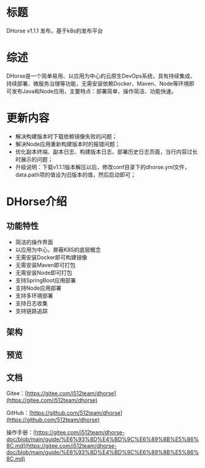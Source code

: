 # 标题

DHorse v1.1.1 发布，基于k8s的发布平台

# 综述

DHorse是一个简单易用、以应用为中心的云原生DevOps系统，具有持续集成、持续部署、微服务治理等功能，无需安装依赖Docker、Maven、Node等环境即可发布Java和Node应用，主要特点：部署简单、操作简洁、功能快速。

# 更新内容

* 解决构建版本时下载依赖镜像失败的问题；
* 解决Node应用重新构建版本时的报错问题；
* 优化副本终端、副本日志、构建版本日志、部署历史日志页面，当行内容过长时展示的问题；
* 升级说明：下载v1.1.1版本解压以后，修改conf目录下的dhorse.yml文件，data.path项的值设为旧版本的值，然后启动即可；

# DHorse介绍

## 功能特性
* 简洁的操作界面
* 以应用为中心，屏蔽K8S的底层概念
* 无需安装Docker即可构建镜像
* 无需安装Maven即可打包
* 无需安装Node即可打包
* 支持SpringBoot应用部署
* 支持Node应用部署
* 支持多环境部署
* 支持日志收集
* 支持链路追踪

## 架构


## 预览


## 文档

Gitee：[https://gitee.com/i512team/dhorse](https://gitee.com/i512team/dhorse)

GitHub：[https://github.com/512team/dhorse](https://github.com/512team/dhorse)

操作手册：[https://gitee.com/i512team/dhorse-doc/blob/main/guide/%E6%93%8D%E4%BD%9C%E6%89%8B%E5%86%8C.md](https://gitee.com/i512team/dhorse-doc/blob/main/guide/%E6%93%8D%E4%BD%9C%E6%89%8B%E5%86%8C.md)
